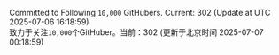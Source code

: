 Committed to Following `10,000` GitHubers. Current: <!-- FOLLOWING_COUNT -->302<!-- FOLLOWING_COUNT --> (Update at UTC <!-- LAST_UPDATED -->2025-07-06 16:18:59<!-- LAST_UPDATED -->)<br>
致力于关注`10,000`个GitHuber。当前：<!-- FOLLOWING_COUNT -->302<!-- FOLLOWING_COUNT --> (更新于北京时间 <!-- LAST_UPDATED_CST -->2025-07-07 00:18:59<!-- LAST_UPDATED_CST -->)
